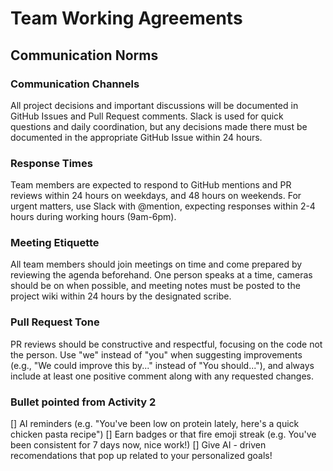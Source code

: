 # Team Working Agreements

## Communication Norms

### Communication Channels
All project decisions and important discussions will be documented in GitHub Issues and Pull Request comments. Slack is used for quick questions and daily coordination, but any decisions made there must be documented in the appropriate GitHub Issue within 24 hours.

### Response Times
Team members are expected to respond to GitHub mentions and PR reviews within 24 hours on weekdays, and 48 hours on weekends. For urgent matters, use Slack with @mention, expecting responses within 2-4 hours during working hours (9am-6pm).

### Meeting Etiquette
All team members should join meetings on time and come prepared by reviewing the agenda beforehand. One person speaks at a time, cameras should be on when possible, and meeting notes must be posted to the project wiki within 24 hours by the designated scribe.

### Pull Request Tone
PR reviews should be constructive and respectful, focusing on the code not the person. Use "we" instead of "you" when suggesting improvements (e.g., "We could improve this by..." instead of "You should..."), and always include at least one positive comment along with any requested changes.

### Bullet pointed from Activity 2
[] AI reminders (e.g. "You've been low on protein lately, here's a quick chicken pasta recipe")
[] Earn badges or that fire emoji streak (e.g. You've been consistent for 7 days now, nice work!)
[] Give AI - driven recomendations that pop up related to your personalized goals!
